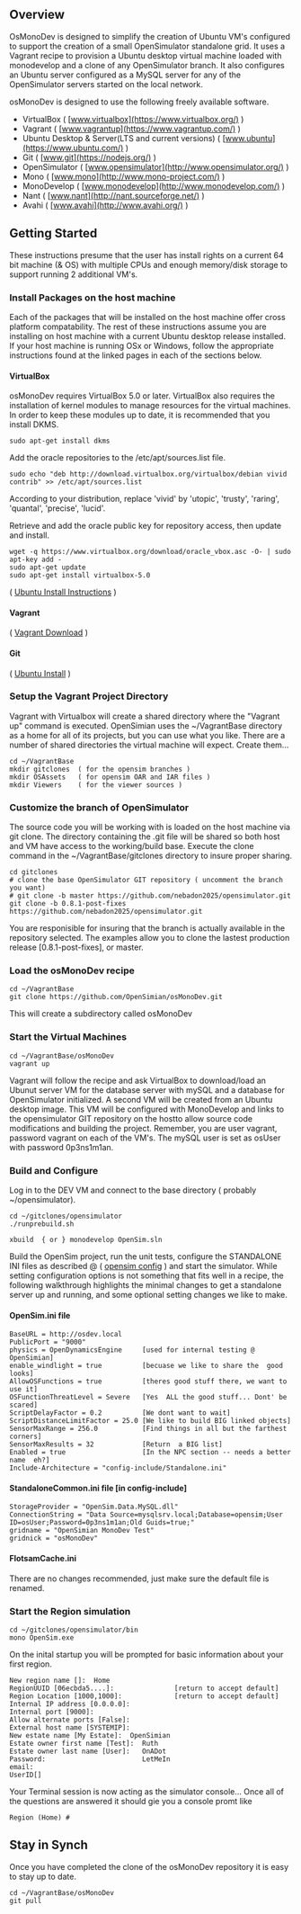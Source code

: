## Overview

OsMonoDev is designed to simplify the creation of Ubuntu VM's configured to support the creation of a small OpenSimulator standalone grid.  It uses a Vagrant recipe to provision a Ubuntu desktop virtual machine loaded with monodevelop and a clone of any OpenSimulator branch.  It also configures an Ubuntu server configured as a MySQL server for any of the OpenSimulator servers started on the local network.

osMonoDev is designed to use the following freely available software.  

* VirtualBox ( [www.virtualbox](https://www.virtualbox.org/) )
* Vagrant ( [www.vagrantup](https://www.vagrantup.com/) )
* Ubuntu Desktop & Server(LTS and current versions) ( [www.ubuntu](https://www.ubuntu.com/) )
* Git  ( [www.git](https://nodejs.org/) )
* OpenSimulator   ( [www.opensimulator](http://www.opensimulator.org/) )
* Mono   ( [www.mono](http://www.mono-project.com/) )
* MonoDevelop   ( [www.monodevelop](http://www.monodevelop.com/) )
* Nant   ( [www.nant](http://nant.sourceforge.net/) )
* Avahi   ( [www.avahi](http://www.avahi.org/) )


## Getting Started
These instructions presume that the user has install rights on a current 64 bit machine (& OS) with multiple CPUs and enough memory/disk storage to support running 2 additional VM's.

### Install Packages on the host machine

Each of the packages that will be installed on the host machine offer cross platform compatability.
The rest of these instructions assume you are installing on host machine with a current Ubuntu desktop release installed. 
If your host machine is running OSx or Windows, follow the appropriate instructions found at the linked pages in each of the sections below.

#### VirtualBox
 
osMonoDev requires VirtualBox 5.0 or later. VirtualBox also requires the installation of kernel modules to manage resources for the virtual machines.
In order to keep these modules up to date, it is recommended that you install DKMS.

    sudo apt-get install dkms
 
Add the oracle repositories to the /etc/apt/sources.list file.

    sudo echo "deb http://download.virtualbox.org/virtualbox/debian vivid contrib" >> /etc/apt/sources.list
 
According to your distribution, replace 'vivid' by 'utopic', 'trusty', 'raring', 'quantal', 'precise', 'lucid'.

Retrieve and add the oracle public key for repository access, then update and install.
    
    wget -q https://www.virtualbox.org/download/oracle_vbox.asc -O- | sudo apt-key add -
    sudo apt-get update
    sudo apt-get install virtualbox-5.0

 ( [Ubuntu Install Instructions](https://help.ubuntu.com/community/VirtualBox/Installation) )

#### Vagrant
 ( [Vagrant Download](http://www.vagrantup.com/downloads) )

#### Git
 ( [Ubuntu Install](https://www.digitalocean.com/community/tutorials/how-to-install-git-on-ubuntu-14-04) )

### Setup the Vagrant Project Directory
Vagrant with Virtualbox will create a shared directory where the  "Vagrant up" command is executed.
OpenSimian uses the ~/VagrantBase directory as a home for all of its projects, but you can use what you like.
There are a number of shared directories the virtual machine will expect.   Create them...

    cd ~/VagrantBase
    mkdir gitclones  ( for the opensim branches )
    mkdir OSAssets   ( for opensim OAR and IAR files )
    mkdir Viewers    ( for the viewer sources )

### Customize the branch of OpenSimulator
The source code you will be working with is loaded on the host machine via git clone.
The directory containing the .git file will be shared so both host and VM have access to the working/build base. 
Execute the clone command in the ~/VagrantBase/gitclones directory to insure  proper  sharing.

    cd gitclones
    # clone the base OpenSimulator GIT repository ( uncomment the branch you want)
    # git clone -b master https://github.com/nebadon2025/opensimulator.git
    git clone -b 0.8.1-post-fixes https://github.com/nebadon2025/opensimulator.git

You are responisible for insuring that the branch is actually available in the repository selected.
The examples allow you to clone the lastest production release [0.8.1-post-fixes], or master.

### Load the osMonoDev recipe

    cd ~/VagrantBase
    git clone https://github.com/OpenSimian/osMonoDev.git  

This will create a subdirectory called  osMonoDev

### Start the Virtual Machines

    cd ~/VagrantBase/osMonoDev
    vagrant up

Vagrant will follow the recipe and ask VirtualBox to download/load an Ubunut server VM for the database server with mySQL and a database for OpenSimulator initialized.  A second VM will be created from an Ubuntu desktop image.  This VM will be configured with MonoDevelop and links to the opensimulator GIT repository on the hostto allow source code modifications and building the project. 
Remember, you are user vagrant, password vagrant on each of the VM's.  The mySQL user is set as osUser with password 0p3ns1m1an.

### Build and Configure
Log in to the DEV VM and connect to the base directory ( probably ~/opensimulator).

    cd ~/gitclones/opensimulator
    ./runprebuild.sh
    
    xbuild  { or } monodevelop OpenSim.sln
    

Build the OpenSim project, run the unit tests,  configure the STANDALONE INI files as described @  ( [opensim config](http://opensimulator.org/wiki/Configuration) ) and  start the simulator.  While setting configuration options is not something that fits well in a recipe,  the following walkthrough highlights the minimal changes to get a standalone server up and running, and some optional setting changes we like to make.

#### OpenSim.ini file
    BaseURL = http://osdev.local
    PublicPort = "9000"
    physics = OpenDynamicsEngine     [used for internal testing @ OpenSimian]
    enable_windlight = true          [becuase we like to share the  good looks]
    AllowOSFunctions = true          [theres good stuff there, we want to use it]
    OSFunctionThreatLevel = Severe   [Yes  ALL the good stuff... Dont' be scared]
    ScriptDelayFactor = 0.2          [We dont want to wait]
    ScriptDistanceLimitFactor = 25.0 [We like to build BIG linked objects]
    SensorMaxRange = 256.0           [Find things in all but the farthest corners]
    SensorMaxResults = 32            [Return  a BIG list]
    Enabled = true                   [In the NPC section -- needs a better name  eh?]
    Include-Architecture = "config-include/Standalone.ini"
#### StandaloneCommon.ini file  [in config-include]
    StorageProvider = "OpenSim.Data.MySQL.dll"
    ConnectionString = "Data Source=mysqlsrv.local;Database=opensim;User ID=osUser;Password=0p3ns1m1an;Old Guids=true;"
    gridname = "OpenSimian MonoDev Test"
    gridnick = "osMonoDev"
#### FlotsamCache.ini
There are no changes recommended,  just make sure the default file is renamed.

### Start the Region simulation

    cd ~/gitclones/opensimulator/bin
    mono OpenSim.exe


On the inital startup you will be prompted for basic information about your first region.

    New region name []:  Home
    RegionUUID [06ecbda5....]:               [return to accept default]
    Region Location [1000,1000]:             [return to accept default]
    Internal IP address [0.0.0.0]:
    Internal port [9000]:
    Allow alternate ports [False]: 
    External host name [SYSTEMIP]: 
    New estate name [My Estate]:  OpenSimian
    Estate owner first name [Test]:  Ruth
    Estate owner last name [User]:   OnADot
    Password:                        LetMeIn
    email:
    UserID[]

Your Terminal session is now acting as the simulator console...   Once all of the questions are answered   it should gie you a console promt like 

    Region (Home) # 


## Stay in Synch
Once you have completed the clone of the osMonoDev repository it is easy to stay up to date.

    cd ~/VagrantBase/osMonoDev
    git pull


